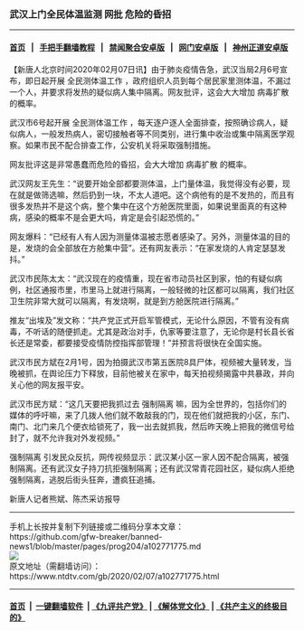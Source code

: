 ### 武汉上门全民体温监测 网批 危险的昏招
------------------------

#### [首页](https://github.com/gfw-breaker/banned-news1/blob/master/README.md) &nbsp;&nbsp;|&nbsp;&nbsp; [手把手翻墙教程](https://github.com/gfw-breaker/guides/wiki) &nbsp;&nbsp;|&nbsp;&nbsp; [禁闻聚合安卓版](https://github.com/gfw-breaker/bn-android) &nbsp;&nbsp;|&nbsp;&nbsp; [网门安卓版](https://github.com/oGate2/oGate) &nbsp;&nbsp;|&nbsp;&nbsp; [神州正道安卓版](https://github.com/SzzdOgate/update) 



<div><div class="post_content" itemprop="articleBody">
 <p>
  【新唐人北京时间2020年02月07日讯】由于肺炎疫情告急，武汉当局2月6号宣布，即日起开展
  <ok href="https://www.ntdtv.com/gb/全民测体温工作.htm">
   全民测体温工作
  </ok>
  ，政府组织人员到每个居民家里测体温，不漏过一个人，并要求将发热的疑似病人集中隔离。网友批评，这会大大增加
  <ok href="https://www.ntdtv.com/gb/病毒扩散.htm">
   病毒扩散
  </ok>
  的概率。
 </p>
 <p>
  武汉市6号起开展
  <ok href="https://www.ntdtv.com/gb/全民测体温工作.htm">
   全民测体温工作
  </ok>
  ，每天逐户逐人全面排查，按照确诊病人，疑似病人，一般发热病人，密切接触者等不同类别，进行集中收治或集中隔离医学观察。如果市民不配合排查工作，公安机关将采取强制措施。
 </p>
 <p>
  网友批评这是非常愚蠢而危险的昏招，会大大增加
  <ok href="https://www.ntdtv.com/gb/病毒扩散.htm">
   病毒扩散
  </ok>
  的概率。
 </p>
 <p>
  武汉网友王先生：“说要开始全部都要测体温，上门量体温，我觉得没有必要，现在就是做筛选嘛，然后扔到一块，不太人道吧。这个病他有的是不发热的，而且有很多发热并不是这个病，整个集中在这个方舱医院里面，如果说里面真的有这种病，感染的概率不是会更大吗，肯定是会引起恐慌的。”
 </p>
 <p>
  网友爆料：“已经有人有人因为测量体温被志愿者感染了。另外，测量体温的目的是，发烧的会全部放在方舱集中营”。还有网友表示：“在家发烧的人肯定瑟瑟发抖。”
 </p>
 <p>
  武汉市民陈太太：“武汉现在的疫情重，现在省市动员社区到家，怕的有疑似病例，社区通报市里，市里马上就进行隔离，一般轻微的社区都可以隔离，我们社区卫生院非常大就可以隔离，有发烧啊，就是到方舱医院进行隔离。”
 </p>
 <p>
  推友“出埃及”发文称：“共产党正式开启军管模式，无论什么原因，不管有没有病毒，不听话的随便抓走。尤其是政治对手，仇家等要注意了，无论你是村长县长省长还是常委，都要接受疫情防控指挥部管理！”并预言将很快在全国实施。
 </p>
 <p>
  武汉市民方斌在2月1号，因为拍摄武汉市第五医院8具尸体，视频被大量转发，当晚被抓，在舆论压力下释放，目前他被关在家中，每天拍视频揭露中共暴政，并向关心他的网友报平安。
 </p>
 <p>
  武汉市民方斌：“这几天要把我抓过去
  <ok href="https://www.ntdtv.com/gb/强制隔离.htm">
   强制隔离
  </ok>
  嘛，因为全世界的，包括你们的媒体的呼吁嘛，来了几拨人他们就不敢敲我的门，现在他们就把我的小区，东门、南门、北门来几个便衣给锁死了，我一出去就抓我，然后昨天晚上把我的微信号给封了，就不允许我对外发视频。”
 </p>
 <p>
  <ok href="https://www.ntdtv.com/gb/强制隔离.htm">
   强制隔离
  </ok>
  引发民众反抗，网传视频显示：武汉某小区一家人因不配合隔离，被强制隔离。还有武汉女子持刀抗拒强制隔离；还有武汉常青花园社区，疑似病人拒绝强制隔离，逃脱后街头狂奔，遭疯狂追捕。
 </p>
 <p>
  新唐人记者熊斌、陈杰采访报导
 </p>
 <div class="single_ad">
 </div>
</div>
</div>
<hr/>
手机上长按并复制下列链接或二维码分享本文章：<br/>
https://github.com/gfw-breaker/banned-news1/blob/master/pages/prog204/a102771775.md <br/>
<a href='https://github.com/gfw-breaker/banned-news1/blob/master/pages/prog204/a102771775.md'><img src='https://github.com/gfw-breaker/banned-news1/blob/master/pages/prog204/a102771775.md.png'/></a> <br/>
原文地址（需翻墙访问）：https://www.ntdtv.com/gb/2020/02/07/a102771775.html


------------------------
#### [首页](https://github.com/gfw-breaker/banned-news1/blob/master/README.md) &nbsp;|&nbsp; [一键翻墙软件](https://github.com/gfw-breaker/nogfw/blob/master/README.md) &nbsp;| [《九评共产党》](https://github.com/gfw-breaker/9ping.md/blob/master/README.md#九评之一评共产党是什么) | [《解体党文化》](https://github.com/gfw-breaker/jtdwh.md/blob/master/README.md) | [《共产主义的终极目的》](https://github.com/gfw-breaker/gczydzjmd.md/blob/master/README.md)


<img src='http://gfw-breaker.win/banned-news/pages/prog204/a102771775.md' width='0px' height='0px'/>